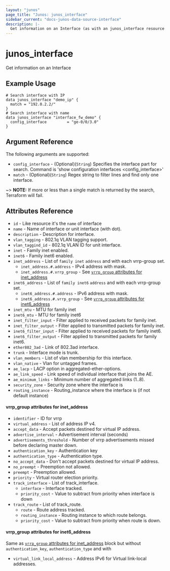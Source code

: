 ```yaml
---
layout: "junos"
page_title: "Junos: junos_interface"
sidebar_current: "docs-junos-data-source-interface"
description: |-
  Get information on an Interface (as with an junos_interface resource import)
---
```


# junos_interface

Get information on an Interface

## Example Usage

```hcl
# Search interface with IP
data junos_interface "demo_ip" {
  match = "192.0.2.2/"
}
# Search interface with name
data junos_interface "interface_fw_demo" {
  config_interface         = "ge-0/0/3.0"
}
```

## Argument Reference

The following arguments are supported:

* `config_interface` - (Optional)(`String`) Specifies the interface part for search. Command is 'show configuration interfaces <config_interface>'
* `match` - (Optional)(`String`) Regex string to filter lines and find only one interface.

~> **NOTE:** If more or less than a single match is returned by the search, Terraform will fail.

## Attributes Reference

* `id` - Like resource it's the `name` of interface
* `name` - Name of interface or unit interface (with dot).
* `description` - Description for interface.
* `vlan_tagging` - 802.1q VLAN tagging support.
* `vlan_taggind_id` - 802.1q VLAN ID for unit interface.
* `inet` - Family inet enabled.
* `inet6` - Family inet6 enabled.
* `inet_address` - List of `family inet` `address` and with each vrrp-group set.
  * `inet_address.#.address` - IPv4 address with mask.
  * `inet_address.#.vrrp_group` - See [`vrrp_group` attributes for inet_address](#vrrp_group-attributes-for-inet_address)
* `inet6_address` - List of `family inet6` `address` and with each vrrp-group set.
  * `inet6_address.#.address` - IPv6 address with mask.
  * `inet6_address.#.vrrp_group` -  See [`vrrp_group` attributes for inet6_address](#vrrp_group-attributes-for-inet6_address)
* `inet_mtu` - MTU for family inet
* `inet6_mtu` - MTU for family inet6
* `inet_filter_input` - Filter applied to received packets for family inet.
* `inet_filter_output` - Filter applied to transmitted packets for family inet.
* `inet6_filter_input` - Filter applied to received packets for family inet6.
* `inet6_filter_output` - Filter applied to transmitted packets for family inet6.
* `ether802_3ad` - Link of 802.3ad interface.
* `trunk` - Interface mode is trunk.
* `vlan_members` - List of vlan membership for this interface.
* `vlan_native` - Vlan for untagged frames.
* `ae_lacp` - LACP option in aggregated-ether-options.
* `ae_link_speed` - Link speed of individual interface that joins the AE.
* `ae_minimum_links` - Minimum number of aggregated links (1..8).
* `security_zone` - Security zone where the interface is
* `routing_instance` - Routing_instance where the interface is (if not default instance)

#### vrrp_group attributes for inet_address
* `identifier` - ID for vrrp
* `virtual_address` - List of address IP v4.
* `accept_data` - Accept packets destined for virtual IP address.
* `advertise_interval` - Advertisement interval (seconds)
* `advertisements_threshold` - Number of vrrp advertisements missed before declaring master down.
* `authentication_key` - Authentication key
* `authentication_type` - Authentication type.
* `no_accept_data` - Don't accept packets destined for virtual IP address.
* `no_preempt` - Preemption not allowed.
* `preempt` - Preemption allowed.
* `priority` - Virtual router election priority.
* `track_interface` - List of track_interface.
  * `interface` - Interface tracked.
  * `priority_cost` - Value to subtract from priority when interface is down
* `track_route` - List of track_route.
  * `route` - Route address tracked.
  * `routing_instance` - Routing instance to which route belongs.
  * `priority_cost` - Value to subtract from priority when route is down.

#### vrrp_group attributes for inet6_address
Same as [`vrrp_group` attributes for inet_address](#vrrp_group-attributes-for-inet_address) block but without `authentication_key`, `authentication_type` and with

 * `virtual_link_local_address` - Address IPv6 for Virtual link-local addresses.
